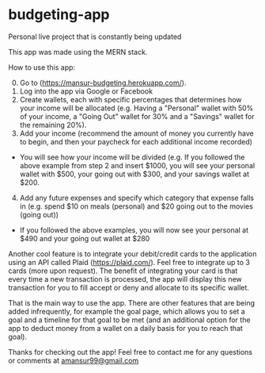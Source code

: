 # budgeting-app
Personal live project that is constantly being updated

This app was made using the MERN stack. 

How to use this app:

0. Go to (https://mansur-budgeting.herokuapp.com/).
1. Log into the app via Google or Facebook
2. Create wallets, each with specific percentages that determines how your income will be allocated (e.g. Having 
a "Personal" wallet with 50% of your income, a "Going Out" wallet for 30% and a "Savings" wallet for the 
remaining 20%).
3. Add your income (recommend the amount of money you currently have to begin, and then your paycheck for each
additional income recorded)
  - You will see how your income will be divided (e.g. If you followed the above example from step 2 and insert
    $1000, you will see your personal wallet with $500, your going out with $300, and your savings wallet at 
    $200.
4. Add any future expenses and specify which category that expense falls in (e.g. spend $10 on meals (personal)
and $20 going out to the movies (going out))
  - If you followed the above examples, you will now see your personal at $490 and your going out wallet at $280

Another cool feature is to integrate your debit/credit cards to the application using an API called Plaid 
(https://plaid.com/). Feel free to integrate up to 3 cards (more upon request). The benefit of integrating 
your card is that every time a new transaction is processed, the app will display this new transaction for you
to fill accept or deny and allocate to its specific wallet.

That is the main way to use the app. There are other features that are being added infrequently, for example the
goal page, which allows you to set a goal and a timeline for that goal to be met (and an additional option for 
the app to deduct money from a wallet on a daily basis for you to reach that goal).

Thanks for checking out the app! Feel free to contact me for any questions or comments at amansur99@gmail.com
